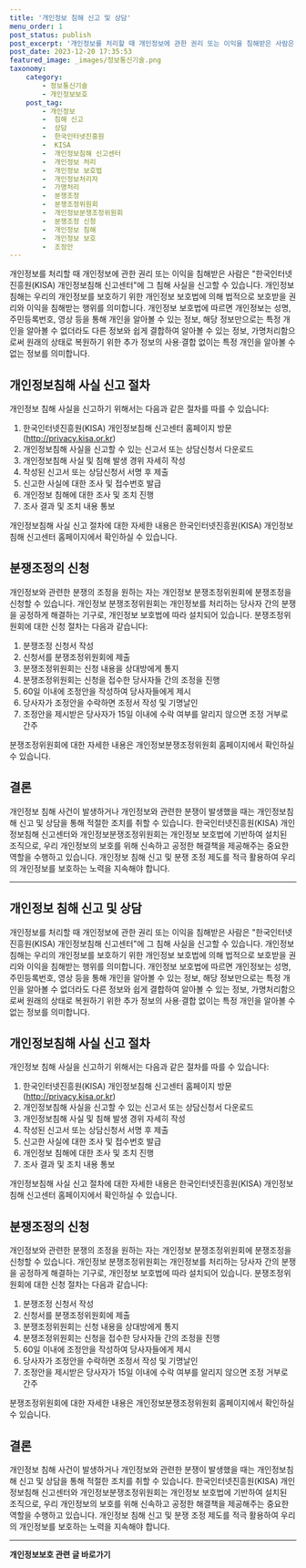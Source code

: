 ```yaml
---
title: '개인정보 침해 신고 및 상담'
menu_order: 1
post_status: publish
post_excerpt: '개인정보를 처리할 때 개인정보에 관한 권리 또는 이익을 침해받은 사람은  한국인터넷진흥원 KISA  개인정보침해 신고센터 에 그 침해 사실을 신고할 수 있습니다. 개인정보 침해는 우리의 개인정보를 보호하기 위한 개인정보 보호법에 의해 법적으로 보호받을 권리와 이익을 침해받는 행위를 의미합니다. 개인정보 보호법에 따르면 개인정보는 성명, 주민등록번호, 영상 등을 통해 개인을 알아볼 수 있는 정보, 해당 정보만으로는 특정 개인을 알아볼 수 없더라도 다른 정보와 쉽게 결합하여 알아볼 수 있는 정보, 가명처리함으로써 원래의 상태로 복원하기 위한 추가 정보의 사용 결합 없이는 특정 개인을 알아볼 수 없는 정보를 의미합니다.'
post_date: 2023-12-20 17:35:53
featured_image: _images/정보통신기술.png
taxonomy:
    category:
        - 정보통신기술
        - 개인정보보호
    post_tag:
        - 개인정보
        -  침해 신고
        -  상담
        -  한국인터넷진흥원
        -  KISA
        -  개인정보침해 신고센터
        -  개인정보 처리
        -  개인정보 보호법
        -  개인정보처리자
        -  가명처리
        -  분쟁조정
        -  분쟁조정위원회
        -  개인정보분쟁조정위원회
        -  분쟁조정 신청
        -  개인정보 침해
        -  개인정보 보호
        -  조정안
---
```



개인정보를 처리할 때 개인정보에 관한 권리 또는 이익을 침해받은 사람은 "한국인터넷진흥원(KISA) 개인정보침해 신고센터"에 그 침해 사실을 신고할 수 있습니다. 개인정보 침해는 우리의 개인정보를 보호하기 위한 개인정보 보호법에 의해 법적으로 보호받을 권리와 이익을 침해받는 행위를 의미합니다. 개인정보 보호법에 따르면 개인정보는 성명, 주민등록번호, 영상 등을 통해 개인을 알아볼 수 있는 정보, 해당 정보만으로는 특정 개인을 알아볼 수 없더라도 다른 정보와 쉽게 결합하여 알아볼 수 있는 정보, 가명처리함으로써 원래의 상태로 복원하기 위한 추가 정보의 사용·결합 없이는 특정 개인을 알아볼 수 없는 정보를 의미합니다.

## 개인정보침해 사실 신고 절차

개인정보 침해 사실을 신고하기 위해서는 다음과 같은 절차를 따를 수 있습니다:

1. 한국인터넷진흥원(KISA) 개인정보침해 신고센터 홈페이지 방문(http://privacy.kisa.or.kr)
2. 개인정보침해 사실을 신고할 수 있는 신고서 또는 상담신청서 다운로드
3. 개인정보침해 사실 및 침해 발생 경위 자세히 작성
4. 작성된 신고서 또는 상담신청서 서명 후 제출
5. 신고한 사실에 대한 조사 및 접수번호 발급
6. 개인정보 침해에 대한 조사 및 조치 진행
7. 조사 결과 및 조치 내용 통보

개인정보침해 사실 신고 절차에 대한 자세한 내용은 한국인터넷진흥원(KISA) 개인정보침해 신고센터 홈페이지에서 확인하실 수 있습니다.

## 분쟁조정의 신청

개인정보와 관련한 분쟁의 조정을 원하는 자는 개인정보 분쟁조정위원회에 분쟁조정을 신청할 수 있습니다. 개인정보 분쟁조정위원회는 개인정보를 처리하는 당사자 간의 분쟁을 공정하게 해결하는 기구로, 개인정보 보호법에 따라 설치되어 있습니다. 분쟁조정위원회에 대한 신청 절차는 다음과 같습니다:

1. 분쟁조정 신청서 작성
2. 신청서를 분쟁조정위원회에 제출
3. 분쟁조정위원회는 신청 내용을 상대방에게 통지
4. 분쟁조정위원회는 신청을 접수한 당사자들 간의 조정을 진행
5. 60일 이내에 조정안을 작성하여 당사자들에게 제시
6. 당사자가 조정안을 수락하면 조정서 작성 및 기명날인
7. 조정안을 제시받은 당사자가 15일 이내에 수락 여부를 알리지 않으면 조정 거부로 간주

분쟁조정위원회에 대한 자세한 내용은 개인정보분쟁조정위원회 홈페이지에서 확인하실 수 있습니다.

## 결론

개인정보 침해 사건이 발생하거나 개인정보와 관련한 분쟁이 발생했을 때는 개인정보침해 신고 및 상담을 통해 적절한 조치를 취할 수 있습니다. 한국인터넷진흥원(KISA) 개인정보침해 신고센터와 개인정보분쟁조정위원회는 개인정보 보호법에 기반하여 설치된 조직으로, 우리 개인정보의 보호를 위해 신속하고 공정한 해결책을 제공해주는 중요한 역할을 수행하고 있습니다. 개인정보 침해 신고 및 분쟁 조정 제도를 적극 활용하여 우리의 개인정보를 보호하는 노력을 지속해야 합니다.

---
## 개인정보 침해 신고 및 상담

개인정보를 처리할 때 개인정보에 관한 권리 또는 이익을 침해받은 사람은 "한국인터넷진흥원(KISA) 개인정보침해 신고센터"에 그 침해 사실을 신고할 수 있습니다. 개인정보 침해는 우리의 개인정보를 보호하기 위한 개인정보 보호법에 의해 법적으로 보호받을 권리와 이익을 침해받는 행위를 의미합니다. 개인정보 보호법에 따르면 개인정보는 성명, 주민등록번호, 영상 등을 통해 개인을 알아볼 수 있는 정보, 해당 정보만으로는 특정 개인을 알아볼 수 없더라도 다른 정보와 쉽게 결합하여 알아볼 수 있는 정보, 가명처리함으로써 원래의 상태로 복원하기 위한 추가 정보의 사용·결합 없이는 특정 개인을 알아볼 수 없는 정보를 의미합니다.

## 개인정보침해 사실 신고 절차

개인정보 침해 사실을 신고하기 위해서는 다음과 같은 절차를 따를 수 있습니다:

1. 한국인터넷진흥원(KISA) 개인정보침해 신고센터 홈페이지 방문(http://privacy.kisa.or.kr)
2. 개인정보침해 사실을 신고할 수 있는 신고서 또는 상담신청서 다운로드
3. 개인정보침해 사실 및 침해 발생 경위 자세히 작성
4. 작성된 신고서 또는 상담신청서 서명 후 제출
5. 신고한 사실에 대한 조사 및 접수번호 발급
6. 개인정보 침해에 대한 조사 및 조치 진행
7. 조사 결과 및 조치 내용 통보

개인정보침해 사실 신고 절차에 대한 자세한 내용은 한국인터넷진흥원(KISA) 개인정보침해 신고센터 홈페이지에서 확인하실 수 있습니다.

## 분쟁조정의 신청

개인정보와 관련한 분쟁의 조정을 원하는 자는 개인정보 분쟁조정위원회에 분쟁조정을 신청할 수 있습니다. 개인정보 분쟁조정위원회는 개인정보를 처리하는 당사자 간의 분쟁을 공정하게 해결하는 기구로, 개인정보 보호법에 따라 설치되어 있습니다. 분쟁조정위원회에 대한 신청 절차는 다음과 같습니다:

1. 분쟁조정 신청서 작성
2. 신청서를 분쟁조정위원회에 제출
3. 분쟁조정위원회는 신청 내용을 상대방에게 통지
4. 분쟁조정위원회는 신청을 접수한 당사자들 간의 조정을 진행
5. 60일 이내에 조정안을 작성하여 당사자들에게 제시
6. 당사자가 조정안을 수락하면 조정서 작성 및 기명날인
7. 조정안을 제시받은 당사자가 15일 이내에 수락 여부를 알리지 않으면 조정 거부로 간주

분쟁조정위원회에 대한 자세한 내용은 개인정보분쟁조정위원회 홈페이지에서 확인하실 수 있습니다.

## 결론

개인정보 침해 사건이 발생하거나 개인정보와 관련한 분쟁이 발생했을 때는 개인정보침해 신고 및 상담을 통해 적절한 조치를 취할 수 있습니다. 한국인터넷진흥원(KISA) 개인정보침해 신고센터와 개인정보분쟁조정위원회는 개인정보 보호법에 기반하여 설치된 조직으로, 우리 개인정보의 보호를 위해 신속하고 공정한 해결책을 제공해주는 중요한 역할을 수행하고 있습니다. 개인정보 침해 신고 및 분쟁 조정 제도를 적극 활용하여 우리의 개인정보를 보호하는 노력을 지속해야 합니다.
<!-- wp:separator -->
<hr class="wp-block-separator has-alpha-channel-opacity"/>
<!-- /wp:separator -->

<!-- wp:group {"backgroundColor":"base","layout":{"type":"constrained"}} -->
<div class="wp-block-group has-base-background-color has-background"><!-- wp:paragraph {"align":"center","fontSize":"medium"} -->
<p class="has-text-align-center has-large-font-size"><strong>개인정보보호 관련 글 바로가기</strong></p>
<!-- /wp:paragraph -->


<!-- wp:latest-posts
{"categories":[{"id":35067,"count":19,"description":"","link":"https://uknowlaw.com/category/%ea%b0%9c%ec%9d%b8%ec%a0%95%eb%b3%b4%eb%b3%b4%ed%98%b8/","name":"개인정보보호","slug":"개인정보보호","taxonomy":"category","parent":0,"meta":[],"_links":{"self":[{"href":"https://uknowlaw.com/wp-json/wp/v2/categories/35067"}],"collection":[{"href":"https://uknowlaw.com/wp-json/wp/v2/categories"}],"about":[{"href":"https://uknowlaw.com/wp-json/wp/v2/taxonomies/category"}],"wp:post_type":[{"href":"https://uknowlaw.com/wp-json/wp/v2/posts?categories=35067"}],"curies":[{"name":"wp","href":"https://api.w.org/{rel}","templated":true}]}}],"postsToShow":100,"excerptLength":28,"postLayout":"grid","columns":2,"featuredImageAlign":"left","featuredImageSizeSlug":"large","fontSize":"small"} /--></div>
<!-- /wp:group -->